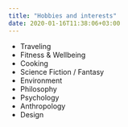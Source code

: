 ```yaml
---
title: "Hobbies and interests"
date: 2020-01-16T11:38:06+03:00
---
```


- Traveling
- Fitness & Wellbeing
- Cooking
- Science Fiction / Fantasy
- Environment
- Philosophy
- Psychology
- Anthropology
- Design
